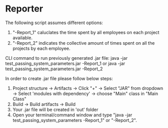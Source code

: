 # Reporter
The following script assumes different options:
  1. "-Report_1" caluclates the time spent by all employees on each project available. 
  2. "-Report_2" indicates the collective amount of times spent on all the projects by each employee.

CLI command to run previously generated .jar file:
java -jar test_passing_system_parameters.jar -Report_1 
                      or
java -jar test_passing_system_parameters.jar -Report_2

In order to create .jar file please follow below steps:
  1. Project structure -> Artifacts -> Click "+" -> Select "JAR" from dropdown -> Select 'modules with dependency' -> 
  choose "Main" class in "Main Class" 
  2. Build -> Build artifacts -> Build
  3. Your .jar file will be created in 'out' folder 
  4. Open your terminal/command window and type "java -jar test_passing_system_parameters -Report_1" or "-Report_2".
